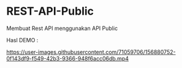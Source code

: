 # REST-API-Public
Membuat Rest API menggunakan API Public

Hasl DEMO :



https://user-images.githubusercontent.com/71059706/156880752-0f143df9-f549-42b3-9366-948f6acc06db.mp4




